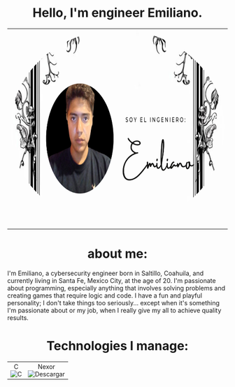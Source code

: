 <h1 align="center">Hello, I'm engineer Emiliano.</h1>

<table>
  <tr>
    <td>
      <img src="Data/Fondo.png" width="800" height="450" style="border-radius:50%;" alt="Fondo">
    </td>
  </tr>
</table>

<h1 align="center">about me:</h1>
<p>I'm Emiliano, a cybersecurity engineer born in Saltillo, Coahuila, and currently living in Santa Fe, Mexico City, at the age of 20.
I'm passionate about programming, especially anything that involves solving problems and creating games that require logic and code.
I have a fun and playful personality; I don't take things too seriously... except when it's something I'm passionate about or my job, when I really give my all to achieve quality results.</p>

<h1 align="center">Technologies I manage:</h1>

<table>
  <tr>
    <td align="center">C<br>
        <img src="Data/" width="60" height="60" alt="C">
    </td>
    <td align="center">Nexor<br>
        <img src="Nexor-Data/Nexor-imagenes/qr-code.png" width="60" height="60" alt="Descargar">
    </td>
  </tr>
</table>
